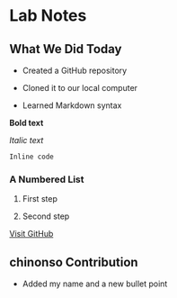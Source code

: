  # Lab Notes

## What We Did Today

- Created a GitHub repository

- Cloned it to our local computer

- Learned Markdown syntax

**Bold text**

*Italic text*

`Inline code`

### A Numbered List

1. First step

2. Second step

[Visit GitHub](https://github.com)
## chinonso Contribution

- Added my name and a new bullet point